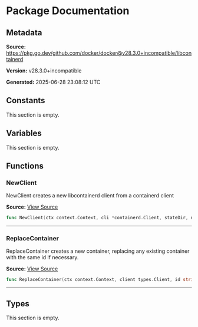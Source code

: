 # Package Documentation

## Metadata

**Source:** https://pkg.go.dev/github.com/docker/docker@v28.3.0+incompatible/libcontainerd

**Version:** v28.3.0+incompatible

**Generated:** 2025-06-28 23:08:12 UTC

## Constants

This section is empty.

## Variables

This section is empty.

## Functions

### NewClient

NewClient creates a new libcontainerd client from a containerd client

**Source:** [View Source](https://github.com/docker/docker/blob/v28.3.0/libcontainerd/libcontainerd_linux.go#L12)  

```go
func NewClient(ctx context.Context, cli *containerd.Client, stateDir, ns string, b libcontainerdtypes.Backend) (libcontainerdtypes.Client, error)
```

---

### ReplaceContainer

ReplaceContainer creates a new container, replacing any existing container
with the same id if necessary.

**Source:** [View Source](https://github.com/docker/docker/blob/v28.3.0/libcontainerd/replace.go#L17)  

```go
func ReplaceContainer(ctx context.Context, client types.Client, id string, spec *specs.Spec, shim string, runtimeOptions interface{}, opts ...containerd.NewContainerOpts) (types.Container, error)
```

---

## Types

This section is empty.


